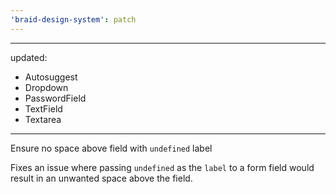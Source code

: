 ```yaml
---
'braid-design-system': patch
---
```


---
updated:
  - Autosuggest
  - Dropdown
  - PasswordField
  - TextField
  - Textarea
---

Ensure no space above field with `undefined` label

Fixes an issue where passing `undefined` as the `label` to a form field would result in an unwanted space above the field.
